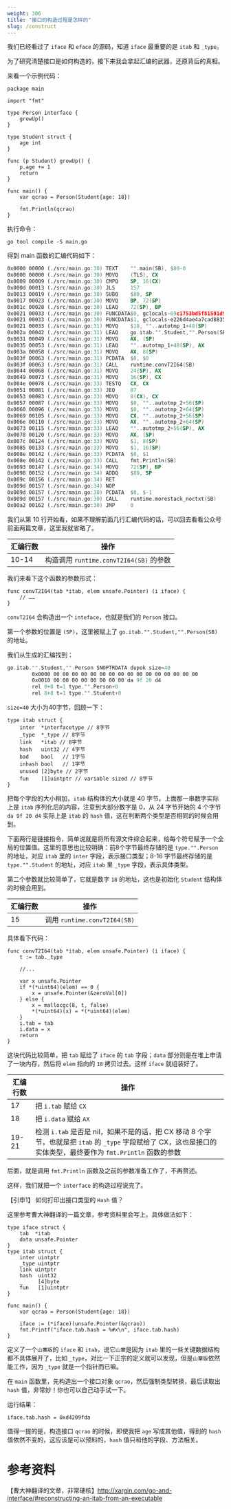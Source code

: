 ```yaml
---
weight: 306
title: "接口的构造过程是怎样的"
slug: /construct
---
```


我们已经看过了 `iface` 和 `eface` 的源码，知道 `iface` 最重要的是 `itab` 和 `_type`。

为了研究清楚接口是如何构造的，接下来我会拿起汇编的武器，还原背后的真相。

来看一个示例代码：

```golang
package main

import "fmt"

type Person interface {
	growUp()
}

type Student struct {
	age int
}

func (p Student) growUp() {
	p.age += 1
	return
}

func main() {
	var qcrao = Person(Student{age: 18})

	fmt.Println(qcrao)
}

```

执行命令：

```shell
go tool compile -S main.go
```

得到 main 函数的汇编代码如下：

```asm
0x0000 00000 (./src/main.go:30) TEXT    "".main(SB), $80-0
0x0000 00000 (./src/main.go:30) MOVQ    (TLS), CX
0x0009 00009 (./src/main.go:30) CMPQ    SP, 16(CX)
0x000d 00013 (./src/main.go:30) JLS     157
0x0013 00019 (./src/main.go:30) SUBQ    $80, SP
0x0017 00023 (./src/main.go:30) MOVQ    BP, 72(SP)
0x001c 00028 (./src/main.go:30) LEAQ    72(SP), BP
0x0021 00033 (./src/main.go:30) FUNCDATA$0, gclocals·69c1753bd5f81501d95132d08af04464(SB)
0x0021 00033 (./src/main.go:30) FUNCDATA$1, gclocals·e226d4ae4a7cad8835311c6a4683c14f(SB)
0x0021 00033 (./src/main.go:31) MOVQ    $18, ""..autotmp_1+48(SP)
0x002a 00042 (./src/main.go:31) LEAQ    go.itab."".Student,"".Person(SB), AX
0x0031 00049 (./src/main.go:31) MOVQ    AX, (SP)
0x0035 00053 (./src/main.go:31) LEAQ    ""..autotmp_1+48(SP), AX
0x003a 00058 (./src/main.go:31) MOVQ    AX, 8(SP)
0x003f 00063 (./src/main.go:31) PCDATA  $0, $0
0x003f 00063 (./src/main.go:31) CALL    runtime.convT2I64(SB)
0x0044 00068 (./src/main.go:31) MOVQ    24(SP), AX
0x0049 00073 (./src/main.go:31) MOVQ    16(SP), CX
0x004e 00078 (./src/main.go:33) TESTQ   CX, CX
0x0051 00081 (./src/main.go:33) JEQ     87
0x0053 00083 (./src/main.go:33) MOVQ    8(CX), CX
0x0057 00087 (./src/main.go:33) MOVQ    $0, ""..autotmp_2+56(SP)
0x0060 00096 (./src/main.go:33) MOVQ    $0, ""..autotmp_2+64(SP)
0x0069 00105 (./src/main.go:33) MOVQ    CX, ""..autotmp_2+56(SP)
0x006e 00110 (./src/main.go:33) MOVQ    AX, ""..autotmp_2+64(SP)
0x0073 00115 (./src/main.go:33) LEAQ    ""..autotmp_2+56(SP), AX
0x0078 00120 (./src/main.go:33) MOVQ    AX, (SP)
0x007c 00124 (./src/main.go:33) MOVQ    $1, 8(SP)
0x0085 00133 (./src/main.go:33) MOVQ    $1, 16(SP)
0x008e 00142 (./src/main.go:33) PCDATA  $0, $1
0x008e 00142 (./src/main.go:33) CALL    fmt.Println(SB)
0x0093 00147 (./src/main.go:34) MOVQ    72(SP), BP
0x0098 00152 (./src/main.go:34) ADDQ    $80, SP
0x009c 00156 (./src/main.go:34) RET
0x009d 00157 (./src/main.go:34) NOP
0x009d 00157 (./src/main.go:30) PCDATA  $0, $-1
0x009d 00157 (./src/main.go:30) CALL    runtime.morestack_noctxt(SB)
0x00a2 00162 (./src/main.go:30) JMP     0
```

我们从第 10 行开始看，如果不理解前面几行汇编代码的话，可以回去看看公众号前面两篇文章，这里我就省略了。

|汇编行数|操作|
|---|---|
|10-14|构造调用 `runtime.convT2I64(SB)` 的参数|

我们来看下这个函数的参数形式：

```golang
func convT2I64(tab *itab, elem unsafe.Pointer) (i iface) {
	// ……
}
```

`convT2I64` 会构造出一个 `inteface`，也就是我们的 `Person` 接口。

第一个参数的位置是 `(SP)`，这里被赋上了 `go.itab."".Student,"".Person(SB)` 的地址。

我们从生成的汇编找到：

```asm
go.itab."".Student,"".Person SNOPTRDATA dupok size=40
        0x0000 00 00 00 00 00 00 00 00 00 00 00 00 00 00 00 00  
        0x0010 00 00 00 00 00 00 00 00 da 9f 20 d4              
        rel 0+8 t=1 type."".Person+0
        rel 8+8 t=1 type."".Student+0
```

`size=40` 大小为40字节，回顾一下：

```golang
type itab struct {
	inter  *interfacetype // 8字节
	_type  *_type // 8字节
	link   *itab // 8字节
	hash   uint32 // 4字节
	bad    bool   // 1字节
	inhash bool   // 1字节
	unused [2]byte // 2字节
	fun    [1]uintptr // variable sized // 8字节
}
```

把每个字段的大小相加，`itab` 结构体的大小就是 40 字节。上面那一串数字实际上是 `itab` 序列化后的内容，注意到大部分数字是 0，从 24 字节开始的 4 个字节 `da 9f 20 d4` 实际上是 `itab` 的 `hash` 值，这在判断两个类型是否相同的时候会用到。

下面两行是链接指令，简单说就是将所有源文件综合起来，给每个符号赋予一个全局的位置值。这里的意思也比较明确：前8个字节最终存储的是 `type."".Person` 的地址，对应 `itab` 里的 `inter` 字段，表示接口类型；8-16 字节最终存储的是 `type."".Student` 的地址，对应 `itab` 里 `_type` 字段，表示具体类型。

第二个参数就比较简单了，它就是数字 `18` 的地址，这也是初始化 `Student` 结构体的时候会用到。

|汇编行数|操作|
|---|---|
|15|调用 `runtime.convT2I64(SB)`|

具体看下代码：

```golang
func convT2I64(tab *itab, elem unsafe.Pointer) (i iface) {
	t := tab._type
	
	//...
	
	var x unsafe.Pointer
	if *(*uint64)(elem) == 0 {
		x = unsafe.Pointer(&zeroVal[0])
	} else {
		x = mallocgc(8, t, false)
		*(*uint64)(x) = *(*uint64)(elem)
	}
	i.tab = tab
	i.data = x
	return
}
```

这块代码比较简单，把 `tab` 赋给了 `iface` 的 `tab` 字段；`data` 部分则是在堆上申请了一块内存，然后将 `elem` 指向的 `18` 拷贝过去。这样 `iface` 就组装好了。

|汇编行数|操作|
|---|---|
|17|把 `i.tab` 赋给 `CX`|
|18|把 `i.data` 赋给 `AX`|
|19-21|检测 `i.tab` 是否是 nil，如果不是的话，把 CX 移动 8 个字节，也就是把 `itab` 的 `_type` 字段赋给了 CX，这也是接口的实体类型，最终要作为 `fmt.Println` 函数的参数|

后面，就是调用 `fmt.Println` 函数及之前的参数准备工作了，不再赘述。

这样，我们就把一个 `interface` 的构造过程说完了。

【引申1】
如何打印出接口类型的 `Hash` 值？

这里参考曹大神翻译的一篇文章，参考资料里会写上。具体做法如下：

```golang
type iface struct {
	tab  *itab
	data unsafe.Pointer
}
type itab struct {
	inter uintptr
	_type uintptr
	link uintptr
	hash  uint32
	_     [4]byte
	fun   [1]uintptr
}

func main() {
	var qcrao = Person(Student{age: 18})

	iface := (*iface)(unsafe.Pointer(&qcrao))
	fmt.Printf("iface.tab.hash = %#x\n", iface.tab.hash)
}
```

定义了一个`山寨版`的 `iface` 和 `itab`，说它`山寨`是因为 `itab` 里的一些关键数据结构都不具体展开了，比如 `_type`，对比一下正宗的定义就可以发现，但是`山寨版`依然能工作，因为 `_type` 就是一个指针而已嘛。

在 `main` 函数里，先构造出一个接口对象 `qcrao`，然后强制类型转换，最后读取出 `hash` 值，非常妙！你也可以自己动手试一下。

运行结果：

```shell
iface.tab.hash = 0xd4209fda
```

值得一提的是，构造接口 `qcrao` 的时候，即使我把 `age` 写成其他值，得到的 `hash` 值依然不变的，这应该是可以预料的，`hash` 值只和他的字段、方法相关。

# 参考资料
【曹大神翻译的文章，非常硬核】http://xargin.com/go-and-interface/#reconstructing-an-itab-from-an-executable